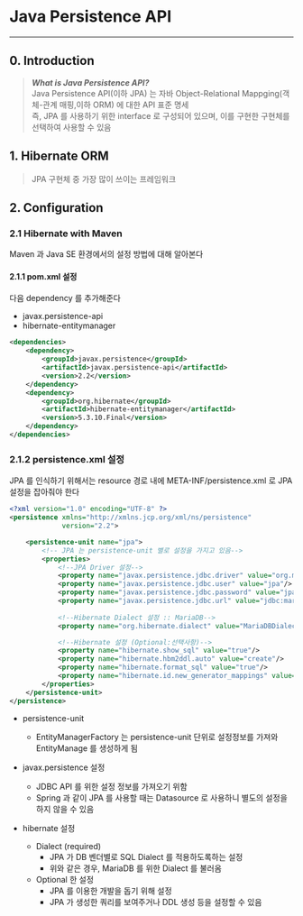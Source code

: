 # Java Persistence API

--- 

## 0. Introduction

>***What is Java Persistence API?*** <br>
> Java Persistence API(이하 JPA) 는 자바 Object-Relational Mappging(객체-관계 매핑,이하 ORM) 에 대한 API 표준 명세 <br>
> 즉, JPA 를 사용하기 위한 interface 로 구성되어 있으며, 이를 구현한 구현체를 선택하여 사용할 수 있음 

## 1. Hibernate ORM

> JPA 구현체 중 가장 많이 쓰이는 프레임워크

## 2. Configuration

### 2.1 Hibernate with Maven

Maven 과 Java SE 환경에서의 설정 방법에 대해 알아본다

#### 2.1.1 pom.xml 설정

다음 dependency 를 추가해준다

* javax.persistence-api
* hibernate-entitymanager

```xml
<dependencies>
    <dependency>
        <groupId>javax.persistence</groupId>
        <artifactId>javax.persistence-api</artifactId>
        <version>2.2</version>
    </dependency>
    <dependency>
        <groupId>org.hibernate</groupId>
        <artifactId>hibernate-entitymanager</artifactId>
        <version>5.3.10.Final</version>
    </dependency>
</dependencies>
```

### 2.1.2 persistence.xml 설정

JPA 를 인식하기 위해서는 resource 경로 내에 META-INF/persistence.xml 로 JPA 설정을 잡아줘야 한다

```xml
<?xml version="1.0" encoding="UTF-8" ?>
<persistence xmlns="http://xmlns.jcp.org/xml/ns/persistence"
             version="2.2">

    <persistence-unit name="jpa">
        <!-- JPA 는 persistence-unit 별로 설정을 가지고 있음-->
        <properties>
            <!--JPA Driver 설정-->
            <property name="javax.persistence.jdbc.driver" value="org.mariadb.jdbc.Driver"/>
            <property name="javax.persistence.jdbc.user" value="jpa"/>
            <property name="javax.persistence.jdbc.password" value="jpa"/>
            <property name="javax.persistence.jdbc.url" value="jdbc:mariadb://localhost:3306/jpa"/>
            
            <!--Hibernate Dialect 설정 :: MariaDB-->
            <property name="org.hibernate.dialect" value="MariaDBDialect"/>

            <!--Hibernate 설정 (Optional:선택사항)-->
            <property name="hibernate.show_sql" value="true"/>
            <property name="hibernate.hbm2ddl.auto" value="create"/>
            <property name="hibernate.format_sql" value="true"/>
            <property name="hibernate.id.new_generator_mappings" value="true"/>
        </properties>
    </persistence-unit>
</persistence>
```

* persistence-unit
    * EntityManagerFactory 는 persistence-unit 단위로 설정정보를 가져와 EntityManage 를 생성하게 됨
    
* javax.persistence 설정
    * JDBC API 를 위한 설정 정보를 가져오기 위함
    * Spring 과 같이 JPA 를 사용할 때는 Datasource 로 사용하니 별도의 설정을 하지 않을 수 있음
    
* hibernate 설정
    * Dialect (required)
        * JPA 가 DB 벤더별로 SQL Dialect 를 적용하도록하는 설정
        * 위와 같은 경우, MariaDB 를 위한 Dialect 를 불러옴
    * Optional 한 설정
        * JPA 를 이용한 개발을 돕기 위해 설정
        * JPA 가 생성한 쿼리를 보여주거나 DDL 생성 등을 설정할 수 있음
    
